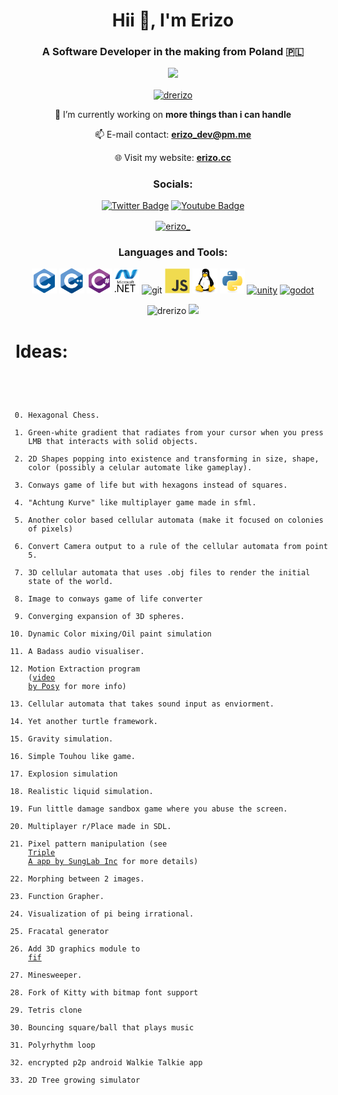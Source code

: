 <h1 align="center">Hii 👋, I'm Erizo</h1>
<h3 align="center">A Software Developer in the making from Poland 🇵🇱</h3>
<p align="center">
  <img src="https://moe-counter.glitch.me/get/@erizo?theme=rule34">
</p>
<div align="center"">
  <a href="https://github.com/ryo-ma/github-profile-trophy"><img align="center" src="https://github-profile-trophy.vercel.app/?username=drerizo&title=MultiLanguage,Experience,Commits,Repositories,Stars,Followers,Issues,PullRequest&theme=radical" alt="drerizo" /></a> 
</div>

<p align="center">
  
<p align="center"> 🔭 I’m currently working on <b>more things than i can handle</b> </p>
<p align="center">📫 E-mail contact: <b> <a href="mailto:erizo_dev@pm.me">erizo_dev@pm.me </a> </b> </p>
<p align="center">🌐 Visit my website: <b> <a href="https://erizo.cc">erizo.cc</a> </b> </p>

</p>
<h3 align="center">Socials:</h3>
<p align="center"> <a href="https://twitter.com/erizo13_" target="_blank"> <img src="https://img.shields.io/badge/Twitter-blue?style=for-the-badge&logo=twitter&logoColor=white" alt="Twitter Badge"/></a>
<a href="https://www.youtube.com/channel/UCM0F19VyURFhUi5vBkmUw1Q" target="_blank"> <img src="https://img.shields.io/badge/YouTube-red?style=for-the-badge&logo=youtube&logoColor=white" alt="Youtube Badge"/></a> </p>

<p align="center"> <a href="https://discord.com/users/539100425463529472" target="blank"><img align="center" src="https://i.imgur.com/S0hfovl.png" alt="erizo_" height="30" width="180" /></a> </p>

<h3 align="center">Languages and Tools:</h3>
<p align="center"> 
 <img src="https://raw.githubusercontent.com/devicons/devicon/master/icons/c/c-original.svg" alt="c" width="40" height="40"/>
  <img src="https://raw.githubusercontent.com/devicons/devicon/master/icons/cplusplus/cplusplus-original.svg" alt="cplusplus" width="40" height="40"/>
  <img src="https://raw.githubusercontent.com/devicons/devicon/master/icons/csharp/csharp-original.svg" alt="csharp" width="40" height="40"/> 
  <img src="https://raw.githubusercontent.com/devicons/devicon/master/icons/dot-net/dot-net-original-wordmark.svg" alt="dotnet" width="40" height="40"/> 
  <img src="https://www.vectorlogo.zone/logos/git-scm/git-scm-icon.svg" alt="git" width="40" height="40"/> 
  <img src="https://raw.githubusercontent.com/devicons/devicon/master/icons/javascript/javascript-original.svg" alt="javascript" width="40" height="40"/> 
  <img src="https://raw.githubusercontent.com/devicons/devicon/master/icons/linux/linux-original.svg" alt="linux" width="40" height="40"/> 
  <img src="https://raw.githubusercontent.com/devicons/devicon/master/icons/python/python-original.svg" alt="python" width="40" height="40"/> 
  <a href="https://unity.com/" target="_blank"> <img src="https://www.vectorlogo.zone/logos/unity3d/unity3d-icon.svg" alt="unity" width="40" height="40"/></a>
  <a href="https://godotengine.org" target="_blank"> <img src="https://www.vectorlogo.zone/logos/godotengine/godotengine-icon.svg" alt="godot" width="40" height="40"/></a> 
</p>
<div align="center"">
  <img width="420" src="https://github-readme-streak-stats.herokuapp.com/?user=drerizo&layout=compact&theme=midnight-purple&hide_border=true&bg_color=000000&text_color=6e93b5" alt="drerizo" />
  <img width="400" src="https://github-readme-stats.vercel.app//api?username=drerizo&count_private=true&show_icons=true&theme=midnight-purple&hide_border=true&&bg_color=000000&text_color=6e93b5" />
</div>
<h1>Ideas:</h1>
<code>
  
  0. Hexagonal Chess.
  1. Green-white gradient that radiates from your cursor when you press LMB that interacts with solid objects.
  2. 2D Shapes popping into existence and transforming in size, shape, color (possibly a celular automate like gameplay).
  3. Conways game of life but with hexagons instead of squares.
  4. "Achtung Kurve" like multiplayer game made in sfml.
  5. Another color based cellular automata (make it focused on colonies of pixels)
  6. Convert Camera output to a rule of the cellular automata from point 5.
  7. 3D cellular automata that uses .obj files to render the initial state of the world.
  8. Image to conways game of life converter
  9. Converging expansion of 3D spheres.
  10. Dynamic Color mixing/Oil paint simulation
  11. A Badass audio visualiser.
  12. Motion Extraction program (<a href="https://www.youtube.com/watch?v=NSS6yAMZF78" target="_blank" rel="noreferrer">video by Posy</a> for more info)
  13. Cellular automata that takes sound input as enviorment.
  14. Yet another turtle framework.
  15. Gravity simulation.
  16. Simple Touhou like game.
  17. Explosion simulation
  18. Realistic liquid simulation.
  19. Fun little damage sandbox game where you abuse the screen.
  20. Multiplayer r/Place made in SDL.
  21. Pixel pattern manipulation (see <a href="https://www.appbrain.com/app/triple-a/com.sunglab.tripleafree" target="_blank" rel="noreferrer">Triple A app by SungLab Inc</a> for more details)
  22. Morphing between 2 images.
  23. Function Grapher.
  24. Visualization of pi being irrational.
  25. Fracatal generator
  26. Add 3D graphics module to <a href="https://github.com/rxn7/fif" target="_blank" rel="noreferrer">fif</a>
  27. Minesweeper.
  28. Fork of Kitty with bitmap font support
  29. Tetris clone
  30. Bouncing square/ball that plays music
  31. Polyrhythm loop
  32. encrypted p2p android Walkie Talkie app
  33. 2D Tree growing simulator
  
</code>
